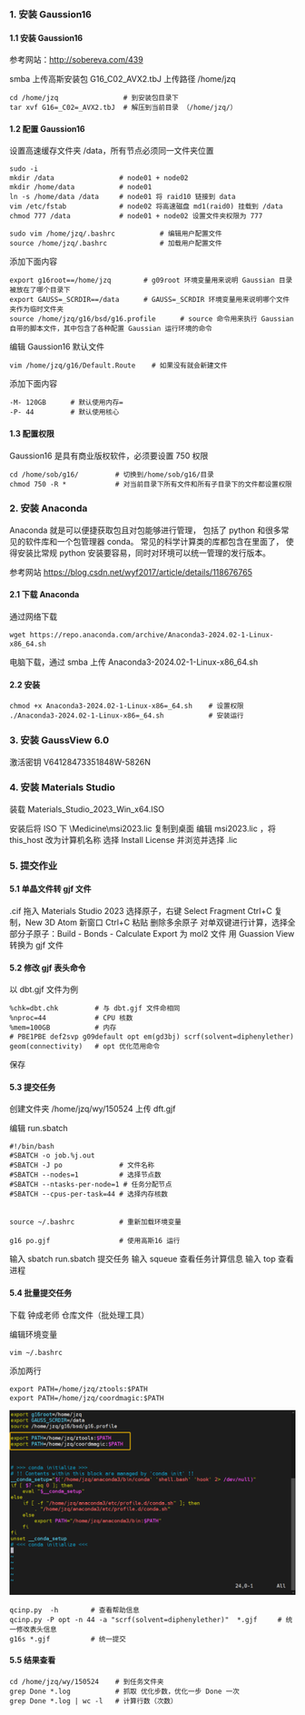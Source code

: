 ### 1. 安装 Gaussion16

#### 1.1 安装 Gaussion16

参考网站：http://sobereva.com/439

smba 上传高斯安装包 G16_C02_AVX2.tbJ
上传路径 /home/jzq  
```
cd /home/jzq                # 到安装包目录下
tar xvf G16=_C02=_AVX2.tbJ  # 解压到当前目录 （/home/jzq/）
```

#### 1.2 配置 Gaussion16

设置高速缓存文件夹 /data，所有节点必须同一文件夹位置

```
sudo -i        
mkdir /data                # node01 + node02
mkdir /home/data           # node01 
ln -s /home/data /data     # node01 将 raid10 链接到 data 
vim /etc/fstab             # node02 将高速磁盘 md1(raid0) 挂载到 /data
chmod 777 /data            # node01 + node02 设置文件夹权限为 777
```


```
sudo vim /home/jzq/.bashrc           # 编辑用户配置文件
source /home/jzq/.bashrc             # 加载用户配置文件
```
添加下面内容

```
export g16root==/home/jzq        # g09root 环境变量用来说明 Gaussian 目录被放在了哪个目录下
export GAUSS=_SCRDIR==/data      # GAUSS=_SCRDIR 环境变量用来说明哪个文件夹作为临时文件夹
source /home/jzq/g16/bsd/g16.profile      # source 命令用来执行 Gaussian 自带的脚本文件，其中包含了各种配置 Gaussian 运行环境的命令
```
编辑 Gaussion16 默认文件

```
vim /home/jzq/g16/Default.Route    # 如果没有就会新建文件
```
添加下面内容

```
-M- 120GB      # 默认使用内存=
-P- 44         # 默认使用核心
```

#### 1.3 配置权限

Gaussion16 是具有商业版权软件，必须要设置 750 权限

```
cd /home/sob/g16/         # 切换到/home/sob/g16/目录
chmod 750 -R *            # 对当前目录下所有文件和所有子目录下的文件都设置权限
```
### 2. 安装 Anaconda

Anaconda 就是可以便捷获取包且对包能够进行管理，
包括了 python 和很多常见的软件库和一个包管理器 conda。
常见的科学计算类的库都包含在里面了，
使得安装比常规 python 安装要容易，同时对环境可以统一管理的发行版本。

参考网站 https://blog.csdn.net/wyf2017/article/details/118676765

#### 2.1 下载 Anaconda

通过网络下载
```
wget https://repo.anaconda.com/archive/Anaconda3-2024.02-1-Linux-x86_64.sh
```
电脑下载，通过 smba 上传 Anaconda3-2024.02-1-Linux-x86_64.sh

#### 2.2 安装

```
chmod +x Anaconda3-2024.02-1-Linux-x86=_64.sh    # 设置权限
./Anaconda3-2024.02-1-Linux-x86=_64.sh           # 安装运行
```

### 3. 安装 GaussView 6.0

激活密钥 V64128473351848W-5826N

### 4. 安装 Materials Studio

装载 Materials_Studio_2023_Win_x64.ISO

安装后将 ISO 下 \Medicine\msi2023.lic 复制到桌面
编辑 msi2023.lic ，将 this_host 改为计算机名称
选择 Install License 并浏览并选择 .lic

### 5. 提交作业

#### 5.1 单晶文件转 gjf 文件

.cif 拖入 Materials Studio 2023
选择原子，右键 Select Fragment
Ctrl+C 复制，New 3D Atom 新窗口 Ctrl+C 粘贴
删除多余原子
对单双键进行计算，选择全部分子原子：Build - Bonds - Calculate
Export 为 mol2 文件
用 Guassion View 转换为 gjf 文件

#### 5.2 修改 gjf 表头命令

以 dbt.gjf 文件为例
```
%chk=dbt.chk         # 与 dbt.gjf 文件命相同
%nproc=44            # CPU 核数
%mem=100GB           # 内存
# PBE1PBE def2svp g09default opt em(gd3bj) scrf(solvent=diphenylether) geom(connectivity)   # opt 优化范用命令
```
保存

#### 5.3 提交任务

创建文件夹 /home/jzq/wy/150524
上传 dft.gjf 

编辑 run.sbatch

```
#!/bin/bash
#SBATCH -o job.%j.out
#SBATCH -J po              # 文件名称
#SBATCH --nodes=1          # 选择节点数
#SBATCH --ntasks-per-node=1 # 任务分配节点
#SBATCH --cpus-per-task=44 # 选择内存核数


source ~/.bashrc           # 重新加载环境变量

g16 po.gjf                 # 使用高斯16 运行
```
输入 sbatch run.sbatch 提交任务
输入 squeue 查看任务计算信息
输入 top 查看进程

#### 5.4 批量提交任务

下载 钟成老师 仓库文件（批处理工具）

编辑环境变量

```
vim ~/.bashrc
```


添加两行
```
export PATH=/home/jzq/ztools:$PATH
export PATH=/home/jzq/coordmagic:$PATH
```

![输入图片说明](img/7.png)

```
qcinp.py  -h        # 查看帮助信息
qcinp.py -P opt -n 44 -a "scrf(solvent=diphenylether)"  *.gjf     # 统一修改表头信息
g16s *.gjf          # 统一提交
```

#### 5.5 结果查看


``` 
cd /home/jzq/wy/150524    # 到任务文件夹
grep Done *.log           # 抓取 优化步数，优化一步 Done 一次
grep Done *.log | wc -l   # 计算行数（次数）
```



